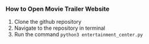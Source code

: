 ### **How to Open Movie Trailer Website**
1. Clone the github repository
2. Navigate to the repository in terminal
3. Run the command `python3 entertainment_center.py`


